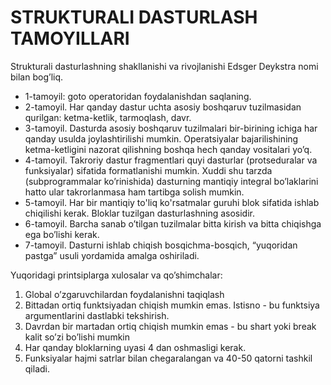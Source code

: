 # STRUKTURALI DASTURLASH TAMOYILLARI

Strukturali dasturlashning shakllanishi va rivojlanishi Edsger Deykstra nomi bilan bog’liq.
* 1-tamoyil: goto operatoridan foydalanishdan saqlaning.
* 2-tamoyil. Har qanday dastur uchta asosiy boshqaruv tuzilmasidan qurilgan: ketma-ketlik, tarmoqlash, davr.
* 3-tamoyil. Dasturda asosiy boshqaruv tuzilmalari bir-birining ichiga har qanday usulda joylashtirilishi mumkin. Operatsiyalar bajarilishining ketma-ketligini nazorat qilishning boshqa hech qanday vositalari yo’q.
* 4-tamoyil. Takroriy dastur fragmentlari quyi dasturlar (protseduralar va funksiyalar) sifatida formatlanishi mumkin. Xuddi shu tarzda (subprogrammalar ko’rinishida) dasturning mantiqiy integral bo’laklarini hatto ular takrorlanmasa ham tartibga solish mumkin.
* 5-tamoyil. Har bir mantiqiy to'liq ko'rsatmalar guruhi blok sifatida ishlab chiqilishi kerak. Bloklar tuzilgan dasturlashning asosidir.
* 6-tamoyil. Barcha sanab o’tilgan tuzilmalar bitta kirish va bitta chiqishga ega bo’lishi kerak.
* 7-tamoyil. Dasturni ishlab chiqish bosqichma-bosqich, “yuqoridan pastga” usuli yordamida amalga oshiriladi.

Yuqoridagi printsiplarga xulosalar va qo’shimchalar:

1. Global o’zgaruvchilardan foydalanishni taqiqlash
2. Bittadan ortiq funktsiyadan chiqish mumkin emas. Istisno - bu funktsiya argumentlarini dastlabki tekshirish.
3. Davrdan bir martadan ortiq chiqish mumkin emas - bu shart yoki break kalit so’zi bo’lishi mumkin
4. Har qanday bloklarning uyasi 4 dan oshmasligi kerak.
5. Funksiyalar hajmi satrlar bilan chegaralangan va 40-50 qatorni tashkil qiladi.
